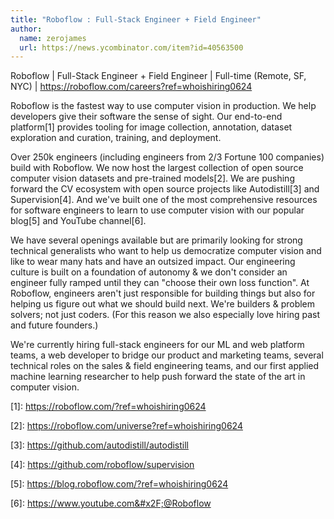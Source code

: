 ```yaml
---
title: "Roboflow : Full-Stack Engineer + Field Engineer"
author:
  name: zerojames
  url: https://news.ycombinator.com/item?id=40563500
---
```

Roboflow | Full-Stack Engineer + Field Engineer  | Full-time (Remote, SF, NYC) | <a href="https:&#x2F;&#x2F;roboflow.com&#x2F;careers?ref=whoishiring0624">https:&#x2F;&#x2F;roboflow.com&#x2F;careers?ref=whoishiring0624</a>

Roboflow is the fastest way to use computer vision in production. We help developers give their software the sense of sight. Our end-to-end platform[1] provides tooling for image collection, annotation, dataset exploration and curation, training, and deployment.

Over 250k engineers (including engineers from 2&#x2F;3 Fortune 100 companies) build with Roboflow. We now host the largest collection of open source computer vision datasets and pre-trained models[2]. We are pushing forward the CV ecosystem with open source projects like Autodistill[3] and Supervision[4]. And we&#x27;ve built one of the most comprehensive resources for software engineers to learn to use computer vision with our popular blog[5] and YouTube channel[6].

We have several openings available but are primarily looking for strong technical generalists who want to help us democratize computer vision and like to wear many hats and have an outsized impact. Our engineering culture is built on a foundation of autonomy &amp; we don&#x27;t consider an engineer fully ramped until they can &quot;choose their own loss function&quot;. At Roboflow, engineers aren&#x27;t just responsible for building things but also for helping us figure out what we should build next. We&#x27;re builders &amp; problem solvers; not just coders. (For this reason we also especially love hiring past and future founders.)

We&#x27;re currently hiring full-stack engineers for our ML and web platform teams, a web developer to bridge our product and marketing teams, several technical roles on the sales &amp; field engineering teams, and our first applied machine learning researcher to help push forward the state of the art in computer vision.

[1]: <a href="https:&#x2F;&#x2F;roboflow.com&#x2F;?ref=whoishiring0624">https:&#x2F;&#x2F;roboflow.com&#x2F;?ref=whoishiring0624</a>

[2]: <a href="https:&#x2F;&#x2F;roboflow.com&#x2F;universe?ref=whoishiring0624">https:&#x2F;&#x2F;roboflow.com&#x2F;universe?ref=whoishiring0624</a>

[3]: <a href="https:&#x2F;&#x2F;github.com&#x2F;autodistill&#x2F;autodistill">https:&#x2F;&#x2F;github.com&#x2F;autodistill&#x2F;autodistill</a>

[4]: <a href="https:&#x2F;&#x2F;github.com&#x2F;roboflow&#x2F;supervision">https:&#x2F;&#x2F;github.com&#x2F;roboflow&#x2F;supervision</a>

[5]: <a href="https:&#x2F;&#x2F;blog.roboflow.com&#x2F;?ref=whoishiring0624">https:&#x2F;&#x2F;blog.roboflow.com&#x2F;?ref=whoishiring0624</a>

[6]: <a href="https:&#x2F;&#x2F;www.youtube.com&#x2F;@Roboflow" rel="nofollow">https:&#x2F;&#x2F;www.youtube.com&#x2F;@Roboflow</a>
